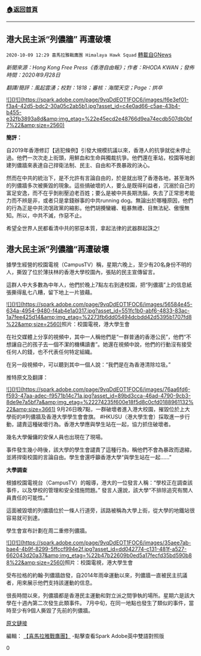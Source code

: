 ###  [:house:返回首頁](https://github.com/ourhimalayas/txt)
---

## 港大民主派“列儂牆” 再遭破壞
`2020-10-09 12:29 喜馬拉雅戰鷹團 Himalaya Hawk Squad` [轉載自GNews](https://gnews.org/zh-hant/413678/)

*新聞來源：Hong Kong Free Press《香港自由報》；作者：RHODA KWAN；發佈時間：2020年9月28日*

*翻譯/簡評：風起雲湧；校對：1818；審核：海闊天空；Page：拱卒*

[!\[\]()!\[\](https://spark.adobe.com/page/9vqDdEOT1FOC6/images/f6e3ef01-f3a4-42d5-bdc2-30a05c2ab5b1.jpg?asset_id=c4e0ad66-c5ae-43b4-b455-e32fb3893a8d&amp;img_etag=%22e45ecd2e48766d9ea74ecdb507db0bf7%22&amp;size=2560)](https://spark.adobe.com/page/9vqDdEOT1FOC6/images/f6e3ef01-f3a4-42d5-bdc2-30a05c2ab5b1.jpg?asset_id=c4e0ad66-c5ae-43b4-b455-e32fb3893a8d&amp;img_etag=%22e45ecd2e48766d9ea74ecdb507db0bf7%22&amp;size=1024)

**簡評：**

自2019年香港修訂【逃犯條例】引發大規模抗議以來，香港人的抗爭就從未停止過。他們一次次走上街頭，用鮮血和生命與獨裁抗爭。他們還在車站，校園等地創建列儂牆來表達自己捍衛法制、民主、自由和不畏暴政的決心。

然而在中共的統治下，是不允許有言論自由的，於是就出現了香港各地，甚至海外的列儂牆多次被撕毀的現象。這些搞破壞的人，要么是既得利益者，沉溺於自己的富足安逸，而不在乎剝削壓迫老百姓；要么是被中共長期洗腦，失去了正常思考能力而不辨是非，或者只是拿錢辦事的中共running dog。無論出於哪種原因，他們的行為正是中共流氓政黨的縮影。他們胡攪蠻纏、粗暴無禮、目無法紀、傲慢無知。所以，中共不滅，作惡不止。

希望全世界人民都看清中共的邪惡本質，拿起法律的武器群起誅之!

## **港大民主派”列儂牆“再遭破壞**

據學生經營的校園電視（CampusTV）稱，星期六晚上，至少有20名身份不明的人，撕毀了位於薄扶林的香港大學校園內，張貼的民主宣傳留言。

這群人中大多數為中年人，他們於晚上7點左右到達校園，把“列儂牆”上的信息紙張撕得亂七八糟，留下地上一片狼藉。

[!\[\]()!\[\](https://spark.adobe.com/page/9vqDdEOT1FOC6/images/56584e45-634a-4954-9480-f4ab4e1a0317.jpg?asset_id=551fc1b0-abf6-4833-83ac-1a7fee425d14&amp;img_etag=%2273fb6dd05494dcbdd42d5395b1707fd8%22&amp;size=2560)](https://spark.adobe.com/page/9vqDdEOT1FOC6/images/56584e45-634a-4954-9480-f4ab4e1a0317.jpg?asset_id=551fc1b0-abf6-4833-83ac-1a7fee425d14&amp;img_etag=%2273fb6dd05494dcbdd42d5395b1707fd8%22&amp;size=1024)照片：校園電視，港大學生會

在社交媒體上分享的視頻中，其中一人稱他們是“一群普通的香港公民”，他們“不想讓自己的孩子去一個不潔的機構讀書”。她還在視頻中說，他們的行動沒有接受任何人的錢，也不代表任何特定組織。

在另一段視頻中，可以聽到其中一個人說：“我們是在為香港清除垃圾。”

推特原文及翻譯：

[!\[\]()!\[\](https://spark.adobe.com/page/9vqDdEOT1FOC6/images/76aa6fd6-f593-47aa-adec-f9571b14c71a.jpg?asset_id=89bd3cca-46ad-4790-9cb3-8de9e7a5bf7a&amp;img_etag=%22274235f600e18f5d8c0cfd0188961132%22&amp;size=3661)](https://spark.adobe.com/page/9vqDdEOT1FOC6/images/76aa6fd6-f593-47aa-adec-f9571b14c71a.jpg?asset_id=89bd3cca-46ad-4790-9cb3-8de9e7a5bf7a&amp;img_etag=%22274235f600e18f5d8c0cfd0188961132%22&amp;size=1024) 9月26日晚7點，一群破壞者進入港大校園，摧毀位於上大學街的#列儂牆及香港大學學生會會旗。 #HKUSU（港大學生會）採取進一步行動，譴責這種破壞行為。香港大學應與學生站在一起，協力抓住破壞者。

幾名大學僱傭的安保人員也出現在了現場。

事件發生幾小時後，該大學的學生會譴責了這種行為，稱他們不會為暴政而退縮，並將捍衛校園的言論自由。學生會還呼籲香港大學“與學生站在一起……”

**大學調查**

根據校園電視台（CampusTV）的報導，港大的一位發言人稱：“學校正在調查該事件，以及學校的管理和安全措施問題。” 發言人還說，該大學“不排除追究有關人員責任的可能性。”

這面被毀壞的列儂牆位於一條人行道旁，該路被稱為大學上街，從大學的地鐵站很容易就可到達。

學生會宣布計劃在周二重修列儂牆。

[!\[\]()!\[\](https://spark.adobe.com/page/9vqDdEOT1FOC6/images/35aee7ab-bae4-4b9f-8299-5ffccf994e2f.jpg?asset_id=dd042774-c131-481f-a527-662043d20a37&amp;img_etag=%22b47b22609b0ed5a17fecfd35bd590b88%22&amp;size=2560)](https://spark.adobe.com/page/9vqDdEOT1FOC6/images/35aee7ab-bae4-4b9f-8299-5ffccf994e2f.jpg?asset_id=dd042774-c131-481f-a527-662043d20a37&amp;img_etag=%22b47b22609b0ed5a17fecfd35bd590b88%22&amp;size=1024)照片：校園電視，港大學生會

受布拉格的約翰·列儂牆啟發，自2014年雨傘運動以來，列儂牆一直被民主抗議者，用來展示他們支持該運動的信息。

很長時間以來，列儂牆都是香港民主運動和對立派之間爭執的場所。星期六是該大學在十週內第二次發生此類事件。 7月中旬，在同一地點也發生了類似的事件，當時至少有9個人撕毀了先前的列儂牆。

[原文鏈接](https://hongkongfp.com/2020/09/28/video-university-of-hong-kongs-pro-democracy-lennon-wall-vandalised-again/)

編輯： [【喜馬拉雅戰鷹團】](https://spark.adobe.com/page/9vqDdEOT1FOC6/) -點擊查看Spark Adobe英中雙語對照版

0
